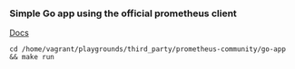 ### Simple Go app using the official prometheus client

[Docs](https://github.com/prometheus-community/prometheus-playground/tree/master/go-app)

```shell
cd /home/vagrant/playgrounds/third_party/prometheus-community/go-app && make run
```
